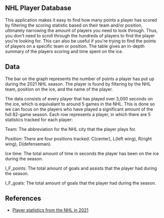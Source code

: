 ## NHL Player Database

This application makes it easy to find how many points a player has scored by filtering the scoring statistic based on their team and/or position, ultimately narrowing the amount of players you need to look through. Thus, you don't need to scroll through the hundreds of players to find the player you're looking for. This can also be useful if you're trying to find the points of players on a specific team or position. The table gives an in-depth summary of the players scoring and time spent on the ice.

## Data

The bar on the graph represents the number of points a player has put up during the 2021 NHL season. The player is found by filtering by the NHL team, position on the ice, and the name of the player.

The data consists of every player that has played over 3,000 seconds on the ice, which is equivalant to around 5 games in the NHL. This is done so we can focus on the players who have played a significant amount of the full 82-game season. Each row represents a player, in which there are 5 statistics tracked for each player:

Team: The abbreviation for the NHL city that the player plays for.

Position: There are four positions tracked. C(center), L(left wing), R(right wing), D(defenseman).

Ice time: The total amount of time in seconds the player has been on the ice during the season.

I_F_points: The total amount of goals and assists that the player had during the season.

I_F_goals: The total amount of goals that the player had during the season.

## References

- [Player statistics from the NHL in 2021](https://www.kaggle.com/datasets/mesadowski/nhl-player-and-team-data-20089202122)
